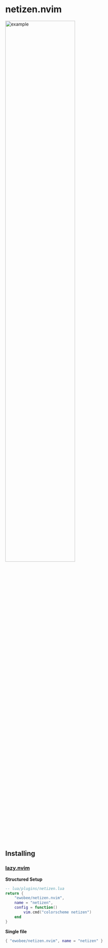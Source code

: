 # netizen.nvim
<img width=66% height=66% alt="example" src="https://github.com/user-attachments/assets/4d8d057f-6dfc-4ca9-84b4-6a40b245da64" />

## Installing
### [lazy.nvim](https://lazy.folke.io/installation)
**Structured Setup**

```lua
-- lua/plugins/netizen.lua
return {
	"ewobee/netizen.nvim",
	name = "netizen",
	config = function()
		vim.cmd("colorscheme netizen")
	end
}
```
**Single file**

```lua
{ "ewobee/netizen.nvim", name = "netizen" }
```
